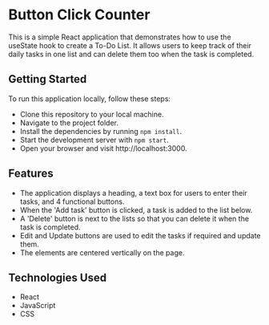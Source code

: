 # Button Click Counter

This is a simple React application that demonstrates how to use the useState hook to create a To-Do List. It allows users to keep track of their daily tasks in one list and can delete them too when the task is completed.

## Getting Started

To run this application locally, follow these steps:

- Clone this repository to your local machine.
- Navigate to the project folder.
- Install the dependencies by running `npm install`.
- Start the development server with `npm start`.
- Open your browser and visit http://localhost:3000.

## Features

- The application displays a heading, a text box for users to enter their tasks, and 4 functional buttons.
- When the 'Add task' button is clicked, a task is added to the list below.
- A 'Delete' button is next to the lists so that you can delete it when the task is completed.
- Edit and Update buttons are used to edit the tasks if required and update them.
- The elements are centered vertically on the page.

## Technologies Used

- React
- JavaScript
- CSS
